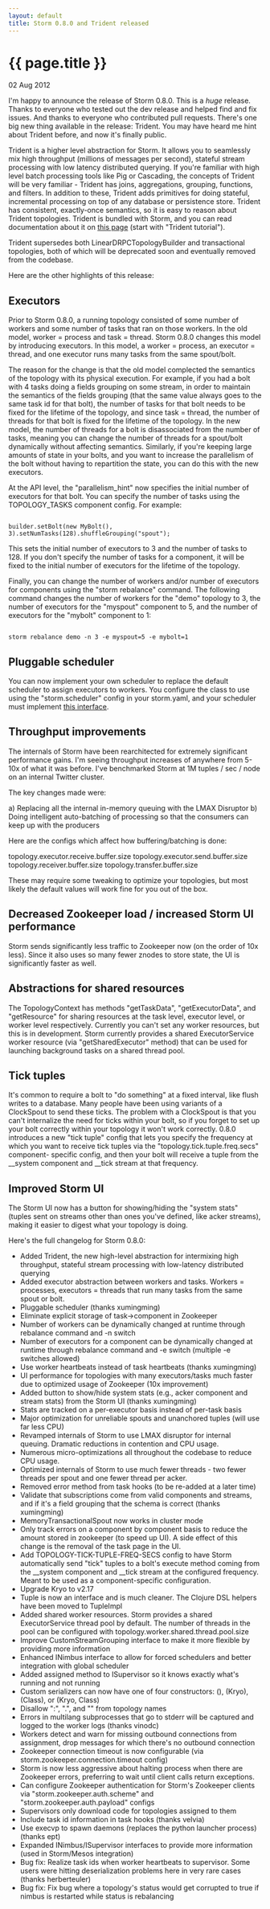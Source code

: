 ```yaml
---
layout: default
title: Storm 0.8.0 and Trident released
---
```


{{ page.title }}
================

<p class="meta">02 Aug 2012</p>

I'm happy to announce the release of Storm 0.8.0. This is a *huge* release. Thanks to everyone who tested out the dev release and helped find and fix issues. And thanks to everyone who contributed pull requests. There's one big new thing available in the release: Trident. You may have heard me hint about Trident before, and now it's finally public. 

Trident is a higher level abstraction for Storm. It allows you to seamlessly mix high throughput (millions of messages per second), stateful stream processing with low latency distributed querying. If you're familiar with high level batch processing tools like Pig or Cascading, the concepts of Trident will be very familiar - Trident has joins, aggregations, grouping, functions, and filters. In addition to these, Trident adds primitives for doing stateful, incremental processing on top of any database or persistence store. Trident has consistent, exactly-once semantics, so it is easy to reason about Trident topologies. Trident is bundled with Storm, and you can read documentation about it on [this page](https://github.com/nathanmarz/storm/wiki/Documentation) (start with "Trident tutorial").

Trident supersedes both LinearDRPCTopologyBuilder and transactional topologies, both of which will be deprecated soon and eventually removed from the codebase. 

Here are the other highlights of this release: 


Executors
---------

Prior to Storm 0.8.0, a running topology consisted of some number of workers and some number of tasks that ran on those workers. In the old model, worker = process and task = thread. Storm 0.8.0 changes this model by introducing executors. In this model, a worker = process, an executor = thread, and one executor runs many tasks from the same spout/bolt. 

The reason for the change is that the old model complected the semantics of the topology with its physical execution. For example, if you had a bolt with 4 tasks doing a fields grouping on some stream, in order to maintain the semantics of the fields grouping (that the same value always goes to the same task id for that bolt), the number of tasks for that bolt needs to be fixed for the lifetime of the topology, and since task = thread, the number of threads for that bolt is fixed for the lifetime of the topology. In the new model, the number of threads for a bolt is disassociated from the number of tasks, meaning you can change the number of threads for a spout/bolt dynamically without affecting semantics. Similarly, if you're keeping large amounts of state in your bolts, and you want to increase the parallelism of the bolt without having to repartition the state, you can do this with the new executors. 

At the API level, the "parallelism_hint" now specifies the initial number of executors for that bolt. You can specify the number of tasks using the TOPOLOGY_TASKS component config. For example:

<code>
builder.setBolt(new MyBolt(), 3).setNumTasks(128).shuffleGrouping("spout"); 
</code>

This sets the initial number of executors to 3 and the number of tasks to 128. If you don't specify the number of tasks for a component, it will be fixed to the initial number of executors for the lifetime of the topology. 

Finally, you can change the number of workers and/or number of executors for components using the "storm rebalance" command. The following command changes the number of workers for the "demo" topology to 3, the number of executors for the "myspout" component to 5, and the number of executors for the "mybolt" component to 1: 

<code>
storm rebalance demo -n 3 -e myspout=5 -e mybolt=1 
</code>

Pluggable scheduler
-------------------

You can now implement your own scheduler to replace the default scheduler to assign executors to workers. You configure the class to use using the "storm.scheduler" config in your storm.yaml, and your scheduler must implement [this interface](https://github.com/nathanmarz/storm/blob/master/src/jvm/backtype/storm/scheduler/IScheduler.java).

Throughput improvements
-----------------------

The internals of Storm have been rearchitected for extremely significant performance gains. I'm seeing throughput increases of anywhere from 5-10x of what it was before. I've benchmarked Storm at 1M tuples / sec / node on an internal Twitter cluster. 

The key changes made were: 

a) Replacing all the internal in-memory queuing with the LMAX Disruptor 
b) Doing intelligent auto-batching of processing so that the consumers can keep up with the producers 

Here are the configs which affect how buffering/batching is done: 

topology.executor.receive.buffer.size 
topology.executor.send.buffer.size 
topology.receiver.buffer.size 
topology.transfer.buffer.size 

These may require some tweaking to optimize your topologies, but most likely the default values will work fine for you out of the box. 

Decreased Zookeeper load / increased Storm UI performance
-----------------------
Storm sends significantly less traffic to Zookeeper now (on the order of 10x less). Since it also uses so many fewer znodes to store state, the UI is significantly faster as well. 

Abstractions for shared resources
-----------------------

The TopologyContext has methods "getTaskData", "getExecutorData", and "getResource" for sharing resources at the task level, executor level, or worker level respectively. Currently you can't set any worker resources, but this is in development. Storm currently provides a shared ExecutorService worker resource (via "getSharedExecutor" method) that can be used for launching background tasks on a shared thread pool. 

Tick tuples
-----------------------

It's common to require a bolt to "do something" at a fixed interval, like flush writes to a database. Many people have been using variants of a ClockSpout to send these ticks. The problem with a ClockSpout is that you can't internalize the need for ticks within your bolt, so if you forget to set up your bolt correctly within your topology it won't work correctly. 0.8.0 introduces a new "tick tuple" config that lets you specify the frequency at which you want to receive tick tuples via the "topology.tick.tuple.freq.secs" component- specific config, and then your bolt will receive a tuple from the __system component and __tick stream at that frequency. 

Improved Storm UI
-----------------------

The Storm UI now has a button for showing/hiding the "system stats" (tuples sent on streams other than ones you've defined, like acker streams), making it easier to digest what your topology is doing.

Here's the full changelog for Storm 0.8.0: 

 * Added Trident, the new high-level abstraction for intermixing high throughput, stateful stream processing with low-latency distributed querying 
 * Added executor abstraction between workers and tasks. Workers = processes, executors = threads that run many tasks from the same spout or bolt. 
 * Pluggable scheduler (thanks xumingming) 
 * Eliminate explicit storage of task->component in Zookeeper 
 * Number of workers can be dynamically changed at runtime through rebalance command and -n switch 
 * Number of executors for a component can be dynamically changed at runtime through rebalance command and -e switch (multiple -e switches allowed) 
 * Use worker heartbeats instead of task heartbeats (thanks xumingming) 
 * UI performance for topologies with many executors/tasks much faster due to optimized usage of Zookeeper (10x improvement) 
 * Added button to show/hide system stats (e.g., acker component and stream stats) from the Storm UI (thanks xumingming) 
 * Stats are tracked on a per-executor basis instead of per-task basis 
 * Major optimization for unreliable spouts and unanchored tuples (will use far less CPU) 
 * Revamped internals of Storm to use LMAX disruptor for internal queuing. Dramatic reductions in contention and CPU usage. 
 * Numerous micro-optimizations all throughout the codebase to reduce CPU usage. 
 * Optimized internals of Storm to use much fewer threads - two fewer threads per spout and one fewer thread per acker. 
 * Removed error method from task hooks (to be re-added at a later time) 
 * Validate that subscriptions come from valid components and streams, and if it's a field grouping that the schema is correct (thanks xumingming) 
 * MemoryTransactionalSpout now works in cluster mode 
 * Only track errors on a component by component basis to reduce the amount stored in zookeeper (to speed up UI). A side effect of this change is the removal of the task page in the UI. 
 * Add TOPOLOGY-TICK-TUPLE-FREQ-SECS config to have Storm automatically send "tick" tuples to a bolt's execute method coming from the __system component and __tick stream at the configured frequency. Meant to be used as a component-specific configuration. 
 * Upgrade Kryo to v2.17 
 * Tuple is now an interface and is much cleaner. The Clojure DSL helpers have been moved to TupleImpl 
 * Added shared worker resources. Storm provides a shared ExecutorService thread pool by default. The number of threads in the pool can be configured with topology.worker.shared.thread.pool.size 
 * Improve CustomStreamGrouping interface to make it more flexible by providing more information 
 * Enhanced INimbus interface to allow for forced schedulers and better integration with global scheduler 
 * Added assigned method to ISupervisor so it knows exactly what's running and not running 
 * Custom serializers can now have one of four constructors: (), (Kryo), (Class), or (Kryo, Class) 
 * Disallow ":", ".", and "\" from topology names 
 * Errors in multilang subprocesses that go to stderr will be captured and logged to the worker logs (thanks vinodc) 
 * Workers detect and warn for missing outbound connections from assignment, drop messages for which there's no outbound connection 
 * Zookeeper connection timeout is now configurable (via storm.zookeeper.connection.timeout config) 
 * Storm is now less aggressive about halting process when there are Zookeeper errors, preferring to wait until client calls return exceptions. 
 * Can configure Zookeeper authentication for Storm's Zookeeper clients via "storm.zookeeper.auth.scheme" and "storm.zookeeper.auth.payload" configs 
 * Supervisors only download code for topologies assigned to them 
 * Include task id information in task hooks (thanks velvia) 
 * Use execvp to spawn daemons (replaces the python launcher process) (thanks ept) 
 * Expanded INimbus/ISupervisor interfaces to provide more information (used in Storm/Mesos integration) 
 * Bug fix: Realize task ids when worker heartbeats to supervisor. Some users were hitting deserialization problems here in very rare cases (thanks herberteuler) 
 * Bug fix: Fix bug where a topology's status would get corrupted to true if nimbus is restarted while status is rebalancing 
 